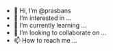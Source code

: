 - 👋 Hi, I’m @prasbans
- 👀 I’m interested in ...
- 🌱 I’m currently learning ...
- 💞️ I’m looking to collaborate on ...
- 📫 How to reach me ...

<!---
prasbans/prasbans is a ✨ special ✨ repository because its `README.md` (this file) appears on your GitHub profile.
You can click the Preview link to take a look at your changes.
--->
